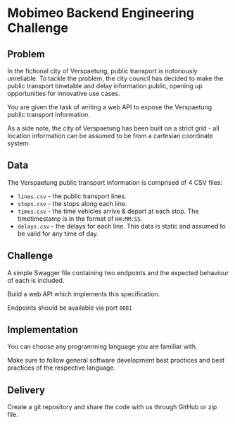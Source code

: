 # Mobimeo Backend Engineering Challenge

## Problem

In the fictional city of Verspaetung, public transport is notoriously unreliable. To tackle the problem, the city council has decided to make the public transport timetable and delay information public, opening up opportunities for innovative use cases.

You are given the task of writing a web API to expose the Verspaetung public transport information.

As a side note, the city of Verspaetung has been built on a strict grid - all location information can be assumed to be from a cartesian coordinate system.

## Data

The Verspaetung public transport information is comprised of 4 CSV files:

- `lines.csv` - the public transport lines.
- `stops.csv` - the stops along each line.
- `times.csv` - the time vehicles arrive & depart at each stop. The timetimestamp is in the format of `HH:MM:SS`.
- `delays.csv` - the delays for each line. This data is static and assumed to be valid for any time of day.

## Challenge

A simple Swagger file containing two endpoints and the expected behaviour of each is included.

Build a web API which implements this specification.

Endpoints should be available via port `8081`

## Implementation

You can choose any programming language you are familiar with.

Make sure to follow general software development best practices and best practices of the respective language.

## Delivery

Create a git repository and share the code with us through GitHub or zip file.
